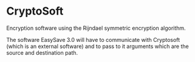 # CryptoSoft
Encryption software using the Rijndael symmetric encryption algorithm.

The software EasySave 3.0 will have to communicate with Cryptosoft (which is an external software) and to pass to it arguments which are the source and destination path. 
